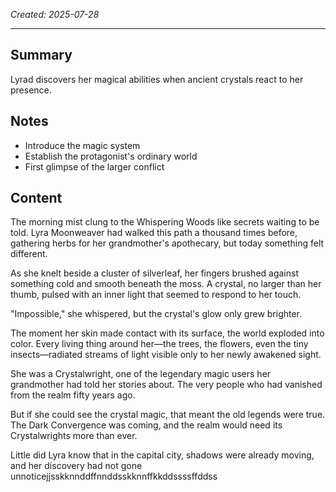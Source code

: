 *Created: 2025-07-28*

---

## Summary
Lyrad discovers her magical abilities when ancient crystals react to her presence.

## Notes
- Introduce the magic system
- Establish the protagonist's ordinary world
- First glimpse of the larger conflict


## Content

The morning mist clung to the Whispering Woods like secrets waiting to be told. Lyra Moonweaver had walked this path a thousand times before, gathering herbs for her grandmother's apothecary, but today something felt different.

As she knelt beside a cluster of silverleaf, her fingers brushed against something cold and smooth beneath the moss. A crystal, no larger than her thumb, pulsed with an inner light that seemed to respond to her touch.

"Impossible," she whispered, but the crystal's glow only grew brighter.

The moment her skin made contact with its surface, the world exploded into color. Every living thing around her—the trees, the flowers, even the tiny insects—radiated streams of light visible only to her newly awakened sight.

She was a Crystalwright, one of the legendary magic users her grandmother had told her stories about. The very people who had vanished from the realm fifty years ago.

But if she could see the crystal magic, that meant the old legends were true. The Dark Convergence was coming, and the realm would need its Crystalwrights more than ever.

Little did Lyra know that in the capital city, shadows were already moving, and her discovery had not gone unnoticejjsskknnddffnnddsskknnffkkddssssffddss
